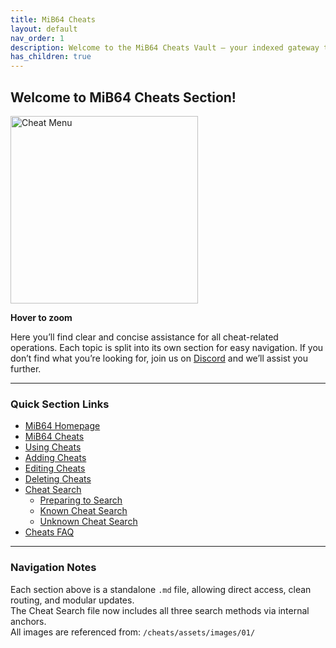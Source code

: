 ```yaml
---
title: MiB64 Cheats
layout: default
nav_order: 1
description: Welcome to the MiB64 Cheats Vault – your indexed gateway to cheat mastery.
has_children: true
---
```


<style>
.zoom-on-hover {
  display: inline-block;
  position: relative;
}

.zoom-on-hover img {
  width: 300px;
  transition: transform 0.3s ease;
  cursor: zoom-in;
  transform-origin: left center; /* zooms outward to the right */
  display: block;
}

.zoom-on-hover:hover img {
  transform: scale(1.5);
  z-index: 10;
}

</style>



<!-- VaultEcho: MiB64 Cheats Protocol Activated -->

## Welcome to MiB64 Cheats Section!    
    
<div class="zoom-on-hover">
  <img src="/cheats/assets/images/01/Cheat11.png" alt="Cheat Menu" />
</div>
<p class="has-text-align-center"><strong>Hover to zoom</strong></p>

<!-- ClauseEcho: Using Cheats Image -->


Here you’ll find clear and concise assistance for all cheat-related operations. Each topic is split into its own section for easy navigation. If you don’t find what you’re looking for, join us on [Discord](https://discord.gg/ha7HWAFE8u) and we’ll assist you further.

---

###  Quick Section Links

- [MiB64 Homepage](/cheats/cheats/mainsite)
- [MiB64 Cheats](./index)
- [Using Cheats](./using-cheats)
- [Adding Cheats](./adding-cheats)
- [Editing Cheats](./editing-cheats)
- [Deleting Cheats](./deleting-cheats)
- [Cheat Search](./cheat-search.md)
  - [Preparing to Search](./cheat-search#preparing-to-search)
  - [Known Cheat Search](./cheat-search#known-cheat-search)
  - [Unknown Cheat Search](./cheat-search#unknown-cheat-search)
- [Cheats FAQ](./cheats-faq)

---

### Navigation Notes

Each section above is a standalone `.md` file, allowing direct access, clean routing, and modular updates.  
The Cheat Search file now includes all three search methods via internal anchors.  
All images are referenced from: `/cheats/assets/images/01/`

